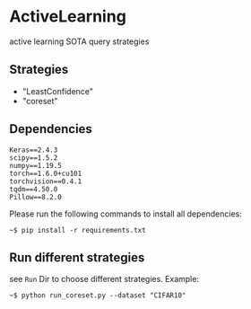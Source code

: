 # ActiveLearning
active learning SOTA query strategies
## Strategies
- "LeastConfidence"
- "coreset"
## Dependencies
```
Keras==2.4.3
scipy==1.5.2
numpy==1.19.5
torch==1.6.0+cu101
torchvision==0.4.1
tqdm==4.50.0
Pillow==8.2.0
```
Please run the following commands to install all dependencies:
```console
~$ pip install -r requirements.txt
```
## Run different strategies
see ```Run``` Dir to choose different strategies. 
Example:
```console
~$ python run_coreset.py --dataset "CIFAR10"
```
